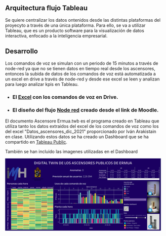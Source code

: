 ## Arquitectura flujo Tableau

Se quiere centralizar los datos ontenidos desde las distintas plataformas del proyecyto a través de una única plataforma. Para ello, se va a utilizar Tableau, que es un producto software para la visualización de datos interactiva, enfocado a la inteligencia empresarial.

## Desarrollo

Los comandos de voz se simulan con un periodo de 15 minutos a través de node-red ya que no se tienen datos en tiempo real desde los ascensores, entonces la subida de datos de los comandos de voz está automatizada a un excel en drive a través de node-red y desde ese excel se leen y analizan para luego analizar kpis en Tableau.

* ### El [Excel](https://docs.google.com/spreadsheets/d/1DuhQhVBs4jBqO62ucJH18hLz-siLDMmFLaAkOy_AL4A/edit#gid=956814287) con los comandos de voz en Drive.

* ### El diseño del flujo [Node red](https://8tomf0.stackhero-network.com/admin/#flow/e5135e566cac99ad) creado desde el link de Moodle.

El documento Ascensore Ermua.twb es el programa creado en Tableau que utiliza tanto los datos extraidos del excel de los comandos de voz como los del excel "Datos_ascensores_dic_2021" proporcionado por Iván Arakistain en clase. 
Utilizando estos datos se ha creado un Dashboard que se ha compartido en [Tableau Public](https://public.tableau.com/views/AscensoresErmua/DIGITALTWINDELOSASCENSORESPUBLICOSDEERMUA?:language=es-ES&publish=yes&:display_count=n&:origin=viz_share_link:showVizHome=no#1).

También se han incluido las imagenes utilizadas en el Dashboard

![alt text](https://github.com/InigoZalaya/Proyecto-Tecnologias-Industriales/blob/main/Tableau/Tableau%20screenshot.png)
